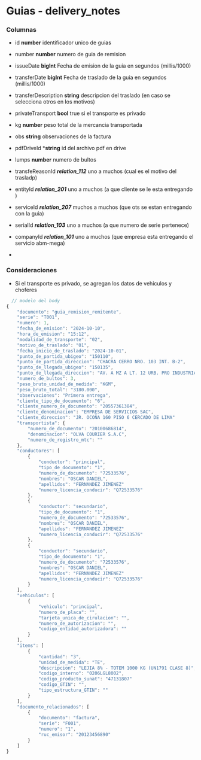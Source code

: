 # Guias - delivery_notes
### Columnas
- id **number** identificador unico de guias
- number **number** numero de guia de remision
- issueDate **bigInt** Fecha de emision de la guia en segundos (millis/1000)
- transferDate **bigInt** Fecha de traslado de la guia en segundos (millis/1000)
- transferDescription **string** descripcion del traslado (en caso se selecciona otros en los motivos)
- privateTransport **bool** true si el transporte es privado
- kg **number** peso total de la mercancia transportada
- obs **string** observaciones de la factura
- pdfDriveId ***string** id del archivo pdf en drive
- lumps **number** numero de bultos

- transfeReasonId ***relation_112*** uno a muchos (cual es el motivo del trasladp)
- entityId ***relation_201*** uno a muchos (a que cliente se le esta entregando )
- serviceId ***relation_207*** muchos a muchos (que ots se estan entregando con la guia)
- serialId ***relation_103*** uno a muchos (a que numero de serie pertenece)
- companyId ***relation_101*** uno a muchos (que empresa esta entregando el servicio abm-mega)
-              


### Consideraciones
- Si el transporte es privado, se agregan los datos de vehiculos y choferes
```javascript
  // modelo del body
{
    "documento": "guia_remision_remitente",
    "serie": "T001",
    "numero": 1,
    "fecha_de_emision": "2024-10-10",
    "hora_de_emision": "15:12",
    "modalidad_de_transporte": "02",
    "motivo_de_traslado": "01",
    "fecha_inicio_de_traslado": "2024-10-01",
    "punto_de_partida_ubigeo": "150110",
    "punto_de_partida_direccion": "CHACRA CERRO NRO. 103 INT. B-2",
    "punto_de_llegada_ubigeo": "150135",
    "punto_de_llegada_direccion": "AV. A MZ A LT. 12 URB. PRO INDUSTRIAL",
    "numero_de_bultos": 3,
    "peso_bruto_unidad_de_medida": "KGM",
    "peso_bruto_total": "3180.000",
    "observaciones": "Primera entrega",
    "cliente_tipo_de_documento": "6",
    "cliente_numero_de_documento": "20557361384",
    "cliente_denominacion": "EMPRESA DE SERVICIOS SAC",
    "cliente_direccion": "JR. OCOÑA 160 PISO 6 CERCADO DE LIMA"
    "transportista": {
        "numero_de_documento": "20100686814",
        "denominacion": "OLVA COURIER S.A.C",
        "numero_de_registro_mtc": ""
    },
    "conductores": [
        {
            "conductor": "principal",
            "tipo_de_documento": "1",
            "numero_de_documento": "72533576",
            "nombres": "OSCAR DANIEL",
            "apellidos": "FERNANDEZ JIMENEZ"
            "numero_licencia_conducir": "Q72533576"
        },
        {
            "conductor": "secundario",
            "tipo_de_documento": "1",
            "numero_de_documento": "72533576",
            "nombres": "OSCAR DANIEL",
            "apellidos": "FERNANDEZ JIMENEZ"
            "numero_licencia_conducir": "Q72533576"
        },
        {
            "conductor": "secundario",
            "tipo_de_documento": "1",
            "numero_de_documento": "72533576",
            "nombres": "OSCAR DANIEL",
            "apellidos": "FERNANDEZ JIMENEZ"
            "numero_licencia_conducir": "Q72533576"
        }
    ],
    "vehiculos": [
        {
            "vehiculo": "principal",
            "numero_de_placa": "",
            "tarjeta_unica_de_cirulacion": "",
            "numero_de_autorizacion": "",
            "codigo_entidad_autorizadora": ""
        }
    ],
    "items": [
        {
            "cantidad": "3",
            "unidad_de_medida": "TE",
            "descripcion": "LEJIA 8% - TOTEM 1000 KG (UN1791 CLASE 8)",
            "codigo_interno": "0206LGL8002",
            "codigo_producto_sunat": "47131807"
            "codigo_GTIN": "",
            "tipo_estructura_GTIN": ""
        }
    ],
    "documento_relacionados": [
        {
            "documento": "factura",
            "serie": "F001",
            "numero": "1",
            "ruc_emisor": "20123456890"
        }
    ]
}
```
